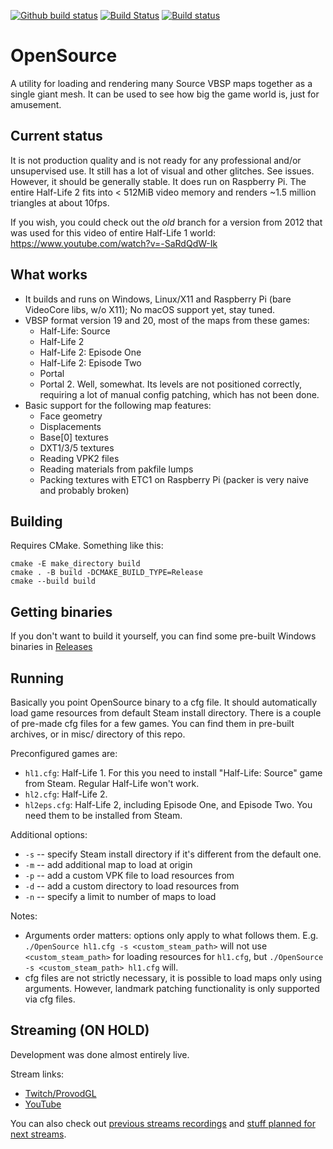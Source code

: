 [![Github build status](https://github.com/w23/OpenSource/actions/workflows/build.yml/badge.svg)](https://github.com/w23/OpenSource/actions/workflows/build.yml) [![Build Status](https://travis-ci.org/w23/OpenSource.png)](https://travis-ci.org/w23/OpenSource) [![Build status](https://ci.appveyor.com/api/projects/status/rgu44jqi1kt2jpw9?svg=true)](https://ci.appveyor.com/project/w23/opensource)

OpenSource
==========
A utility for loading and rendering many Source VBSP maps together as a single giant mesh. It can be used to see how big the game world is, just for amusement.

## Current status
It is not production quality and is not ready for any professional and/or unsupervised use. It still has a lot of visual and other glitches. See issues.
However, it should be generally stable. It does run on Raspberry Pi. The entire Half-Life 2 fits into < 512MiB video memory and renders ~1.5 million triangles at about 10fps.

If you wish, you could check out the *old* branch for a version from 2012 that was used for this video of entire Half-Life 1 world: https://www.youtube.com/watch?v=-SaRdQdW-Ik

## What works
- It builds and runs on Windows, Linux/X11 and Raspberry Pi (bare VideoCore libs, w/o X11); No macOS support yet, stay tuned.
- VBSP format version 19 and 20, most of the maps from these games:
  - Half-Life: Source
  - Half-Life 2
  - Half-Life 2: Episode One
  - Half-Life 2: Episode Two
  - Portal
  - Portal 2. Well, somewhat. Its levels are not positioned correctly, requiring a lot of manual config patching, which has not been done.
- Basic support for the following map features:
  - Face geometry
  - Displacements
  - Base[0] textures
  - DXT1/3/5 textures
  - Reading VPK2 files
  - Reading materials from pakfile lumps
  - Packing textures with ETC1 on Raspberry Pi (packer is very naive and probably broken)

## Building

Requires CMake. Something like this:
```
cmake -E make_directory build
cmake . -B build -DCMAKE_BUILD_TYPE=Release
cmake --build build
```

## Getting binaries
If you don't want to build it yourself, you can find some pre-built Windows binaries in [Releases](https://github.com/w23/OpenSource/releases)

## Running
Basically you point OpenSource binary to a cfg file. It should automatically load game resources from default Steam install directory.
There is a couple of pre-made cfg files for a few games. You can find them in pre-built archives, or in misc/ directory of this repo.

Preconfigured games are:
- `hl1.cfg`: Half-Life 1. For this you need to install "Half-Life: Source" game from Steam. Regular Half-Life won't work.
- `hl2.cfg`: Half-Life 2.
- `hl2eps.cfg`: Half-Life 2, including Episode One, and Episode Two. You need them to be installed from Steam.

Additional options:
- `-s` -- specify Steam install directory if it's different from the default one.
- `-m` -- add additional map to load at origin
- `-p` -- add a custom VPK file to load resources from
- `-d` -- add a custom directory to load resources from
- `-n` -- specify a limit to number of maps to load

Notes:
- Arguments order matters: options only apply to what follows them. E.g. `./OpenSource hl1.cfg -s <custom_steam_path>` will not use `<custom_steam_path>` for loading resources for `hl1.cfg`, but `./OpenSource -s <custom_steam_path> hl1.cfg` will.
- cfg files are not strictly necessary, it is possible to load maps only using arguments. However, landmark patching functionality is only supported via cfg files.

## Streaming (ON HOLD)
Development was done almost entirely live.

Stream links:
- [Twitch/ProvodGL](https://twitch.tv/provodgl)
- [YouTube](https://www.youtube.com/c/IvanAvdeev/live)

You can also check out [previous streams recordings](https://www.youtube.com/playlist?list=PLP0z1CQXyu5DjL_3-7lukQmKGYq2LhxKA) and [stuff planned for next streams](https://github.com/w23/OpenSource/projects/1).
